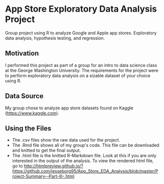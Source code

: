 # App Store Exploratory Data Analysis Project
Group project using R to analyze Google and Apple app stores. Exploratory data analysis, hypothesis testing, and regression.

## Motivation
I performed this project as part of a group for an intro to data science class at the George Washington University. The requirements for the project were to perform exploratory data analysis on a sizable dataset of your choice using R.

## Data Source
My group chose to analyze app store datasets found on Kaggle (https://www.kaggle.com).

## Using the Files
* The .csv files show the raw data used for the project.
* The .Rmd file shows all of my group's code. This file can be downloaded and knitted to get the final output.
* The .html file is the knitted R-Markdown file. Look at this if you are only interested in the output of the analysis. To view the rendered html file, go to http://htmlpreview.github.io/?https://github.com/jesseborg95/App_Store_EDA_Analysis/blob/master/Project-Summary--Part-III-.html
